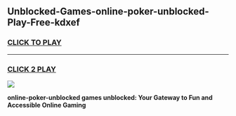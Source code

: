 
## Unblocked-Games-online-poker-unblocked-Play-Free-kdxef
<h3>
<a href="https://premium76.site?title=online-poker-unblocked&ref=23A">CLICK TO PLAY</a></h3>
<hr>

<h3>
<a href="https://premium76.site?title=online-poker-unblocked&ref=23A">CLICK 2 PLAY</a>
  
</h3>

<a href="https://premium76.site?title=online-poker-unblocked&ref=23A"><img src="https://clearcache.store/games.png"></a>


**online-poker-unblocked games unblocked: Your Gateway to Fun and Accessible Online Gaming**
